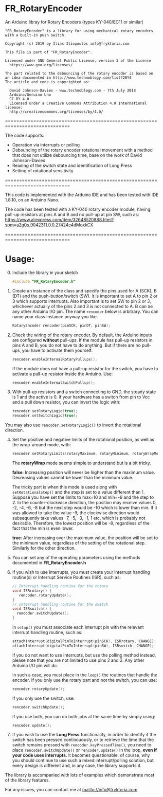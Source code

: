 # FR_RotaryEncoder
An Arduino libray for Rotary Encoders (types KY-040/EC11 or similar)

    "FR_RotaryEncoder" is a library for using mechanical rotary encoders
    with a built-in push switch.
    
    Copyright (c) 2019 by Ilias Iliopoulos info@fryktoria.com

    This file is part of "FR_RotaryEncoder".

    Licensed under GNU General Public License, version 3 of the License
      https://www.gnu.org/licenses/  

    The part related to the debouncing of the rotary encoder is based on
    an idea documented in http://www.technoblogy.com/list?28Y4 
    The article and code is copyrighted as:

      David Johnson-Davies - www.technoblogy.com - 7th July 2018
      Arduino/Genuino Uno   
      CC BY 4.0
      Licensed under a Creative Commons Attribution 4.0 International license: 
      http://creativecommons.org/licenses/by/4.0/  

  =============================================================================

The code supports:

   * Operation via interrupts or polling
   * Debouncing of the rotary encoder rotational movement with a method that 
      does not utilize debouncing time, base on the work of David Johnson-Davies
   * Reading of the switch state and identification of Long Press
   * Setting of rotational sensitivity

  =============================================================================

  This code is implemented with the Arduino IDE and has been tested with 
  IDE 1.8.10, on an Arduino Nano.  

  The code has been tested with a KY-040 rotary encoder module, having pull-up 
  resistors at pins A and B and no pull-up at pin SW, such as:
  https://www.aliexpress.com/item/32648520888.html?spm=a2g0s.9042311.0.0.27424c4dMoxkCX 
 
  =============================================================================

#  Usage:

0. Include the library in your sketch

      ```c++
      #include "FR_RotaryEncoder.h"
      ```

1. Create an instance of the class and specify the pins used for A (SCK), B (DT) 
     and the push-button/switch (SW).
     It is important to set A to pin 2 or 3 which supports interrupts.
     Also important is to set SW to pin 2 or 3, whichever actually of the pins 2 and 3 
     is not connected to A.
     B can be any other Arduino I/O pin.
     The name `rencoder` below is arbitrary. You can name your class instance anyway you like.

      ```c++
      RotaryEncoder rencoder(pinSCK, pinDT, pinSW);
      ```

2. Check the wiring of the rotary encoder. By default, the Arduino inputs are
     configured **without** pull-ups. If the module has pull-up resistors 
     in pins A and B, you do not have to do anything. But if there are no pull-ups,
     you have to activate them yourself:

      ```c++
      rencoder.enableInternalRotaryPullups(); 
      ```

    If the module does not have a pull-up resistor for the switch, 
       you have to activate a pull-up resistor inside the Arduino. Use:

      ```c++
      rencoder.enableInternalSwitchPullup(); 
      ```

3. With pull-up resistors and a switch connecting to GND, the steady state is 1 and the 
     active is 0. If your hardware has a switch from pin to Vcc and a pull down resistor,
     you can invert the logic with:

      ```c++
      rencoder.setRotaryLogic(true);
      rencoder.setSwitchLogic(true);
      ```

You may also use `rencoder.setRotaryLogic()` to invert the rotational direction.

4. Set the positive and negative limits of the rotational position, as well
     as the wrap-around mode, with:

      ```c++
      rencoder.setRotaryLimits(rotaryMaximum, rotaryMinimum, rotaryWrapMode);
      ```

    The **rotaryWrap** mode seems simple to understand but is a bit tricky.

    **false**: Increasing position will never be higher than the maximum value.
              Decreasing values cannot be lower than the minimum value.

    The tricky part is when this mode is used along with `setRotationalStep()`
              and the step is set to a value different than 1. Suppose you have set the 
              limits to max=10 and min=-9 and the step to 2. In the counter-clockwise direction,
              the position may receive values 0, -2, -4, -6, -8 but the next step 
              would be -10 which is lower than min. If it was allowed to take the value -9,
              the clockwise direction would subsequently take values -7, -5, -3, -1, 1 etc. which
              is probably not desirable. Therefore, the lowest position will be -8,
              regardless of the fact that the min is even lower.

    **true**: After increasing over the maximum value, the position will be set to the minimum 
             value, regardless of the setting of the rotational step. Similarly for the other
             direction.

5. You can set any of the operating parameters using the methods documented in **FR_RotaryEncoder.h**

6. If you wish to use interrupts, you must create your interrupt handling routine(s) or Interrupt Service Routines (ISR), such as:

      ```c++
      // Interrupt handling routine for the rotary
      void ISRrotary() {
         rencoder.rotaryUpdate();
      }
      // Interrupt handling routine for the switch
      void ISRswitch() {
        rencoder.switchUpdate();
      }
      ```

     In `setup()` you must associate each interrupt pin with the 
        relevant interrupt handling routine, such as:


      ```c++
      attachInterrupt(digitalPinToInterrupt(pinSCK), ISRrotary, CHANGE);
      attachInterrupt(digitalPinToInterrupt(pinSW), ISRswitch, CHANGE);
      ```


     If you do not want to use interrupts, but use the polling method instead, please note
        that you are not limited to use pins 2 and 3. Any other Arduino I/O pin will do.

     In such a case, you must place in the `loop()` the routines that handle the encoder. 
        If you only use the rotary part and not the switch, you can use:

      ```c++
      rencoder.rotaryUpdate();
      ```

     If you only use the switch, use:

      ```c++
      rencoder.switchUpdate();
      ```

     If you use both, you can do  both jobs at the same time by simply using:

      ```c++
      rencoder.update();
      ```

7. If you wish to use the **Long Press** functionality, in order to identify if the 
       switch has been pressed continouously, or to retrieve the time that the switch 
       remains pressed with `rencoder.keyPressedTime()`, you need to place `rencoder.switchUpdate()`
       or `rencoder.update()` in the loop, **even if your code uses interrupts**. It
       becomes questionable, of course, why you should continue to use such a 
       mixed interrupt/polling solution, but every design is different and, in any case,
       the library supports it. 

The library is accompanied with lots of examples which demonstrate most of the library
  features.   
  
For any issues, you can contact me at <mailto://info@fryktoria.com>       

